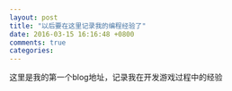 ```yaml
---
layout: post
title: "以后要在这里记录我的编程经验了"
date: 2016-03-15 16:16:48 +0800
comments: true
categories: 
---
```

这里是我的第一个blog地址，记录我在开发游戏过程中的经验
